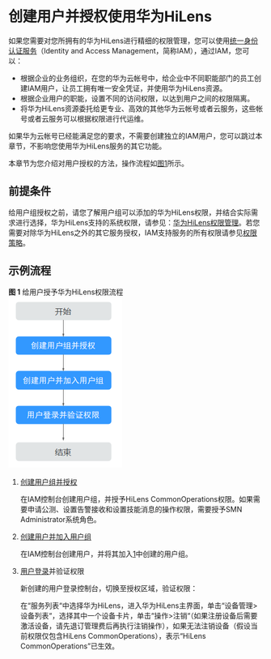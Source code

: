 # 创建用户并授权使用华为HiLens<a name="hilens_02_0068"></a>

如果您需要对您所拥有的华为HiLens进行精细的权限管理，您可以使用[统一身份认证服务](https://support.huaweicloud.com/usermanual-iam/iam_01_0001.html)（Identity and Access Management，简称IAM），通过IAM，您可以：

-   根据企业的业务组织，在您的华为云帐号中，给企业中不同职能部门的员工创建IAM用户，让员工拥有唯一安全凭证，并使用华为HiLens资源。
-   根据企业用户的职能，设置不同的访问权限，以达到用户之间的权限隔离。
-   将华为HiLens资源委托给更专业、高效的其他华为云帐号或者云服务，这些帐号或者云服务可以根据权限进行代运维。

如果华为云帐号已经能满足您的要求，不需要创建独立的IAM用户，您可以跳过本章节，不影响您使用华为HiLens服务的其它功能。

本章节为您介绍对用户授权的方法，操作流程如[图1](#fig718014211017)所示。

## 前提条件<a name="section179082504224"></a>

给用户组授权之前，请您了解用户组可以添加的华为HiLens权限，并结合实际需求进行选择，华为HiLens支持的系统权限，请参见：[华为HiLens权限管理](https://support.huaweicloud.com/productdesc-hilens/hilens_01_0007.html)。若您需要对除华为HiLens之外的其它服务授权，IAM支持服务的所有权限请参见[权限策略](https://support.huaweicloud.com/usermanual-permissions/iam_01_0001.html)。

## 示例流程<a name="section1718194110591"></a>

**图 1**  给用户授予华为HiLens权限流程<a name="fig718014211017"></a>  
![](figures/给用户授予华为HiLens权限流程.png "给用户授予华为HiLens权限流程")

1.  <a name="li151920531401"></a>[创建用户组并授权](https://support.huaweicloud.com/usermanual-iam/iam_03_0001.html)

    在IAM控制台创建用户组，并授予HiLens CommonOperations权限。如果需要申请公测、设置告警接收和设置技能消息的操作权限，需要授予SMN Administrator系统角色。

2.  [创建用户并加入用户组](https://support.huaweicloud.com/usermanual-iam/iam_02_0001.html)

    在IAM控制台创建用户，并将其加入[1](#li151920531401)中创建的用户组。

3.  [用户登录](https://support.huaweicloud.com/usermanual-iam/iam_01_0552.html)并验证权限

    新创建的用户登录控制台，切换至授权区域，验证权限：

    在“服务列表“中选择华为HiLens，进入华为HiLens主界面，单击“设备管理\>设备列表“，选择其中一个设备卡片，单击“操作\>注销“（如果注册设备后需要激活设备，请先退订管理费后再执行注销操作），如果无法注销设备（假设当前权限仅包含HiLens CommonOperations），表示“HiLens CommonOperations”已生效。



